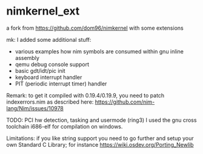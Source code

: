 # nimkernel_ext
a fork from https://github.com/dom96/nimkernel with some extensions

mk: I added some additional stuff: 
- various examples how nim symbols are consumed within gnu inline assembly
- qemu debug console support 
- basic gdt/idt/pic init 
- keyboard interrupt handler 
- PIT (periodic interrupt timer) handler

Remark: to get it compiled with 0.19.4/0.19.9, you need to patch indexerrors.nim as described here:
https://github.com/nim-lang/Nim/issues/10978

TODO: PCI hw detection, tasking and usermode (ring3)
I used the gnu cross toolchain i686-elf for compilation on windows.

Limitations: if you like string support you need to go further and setup your own
Standard C Library; for instance https://wiki.osdev.org/Porting_Newlib 

